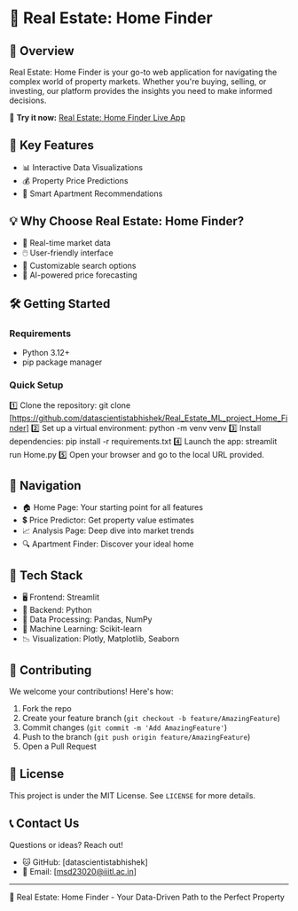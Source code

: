 # 🏡 Real Estate: Home Finder

## 🌟 Overview

Real Estate: Home Finder is your go-to web application for navigating the complex world of property markets. Whether you're buying, selling, or investing, our platform provides the insights you need to make informed decisions.

🔗 **Try it now:** [Real Estate: Home Finder Live App](https://realestate-77pitmweg9wflwvrgj62mm.streamlit.app/)

## 🚀 Key Features

- 📊 Interactive Data Visualizations
- 💰 Property Price Predictions
- 🏢 Smart Apartment Recommendations

## 💡 Why Choose Real Estate: Home Finder?

- 🔄 Real-time market data
- 🖱️ User-friendly interface
- 🎯 Customizable search options
- 🧠 AI-powered price forecasting

## 🛠️ Getting Started

### Requirements

- Python 3.12+
- pip package manager

### Quick Setup

1️⃣ Clone the repository:
git clone [https://github.com/datascientistabhishek/Real_Estate_ML_project_Home_Finder]
2️⃣ Set up a virtual environment:
python -m venv venv
3️⃣ Install dependencies:
pip install -r requirements.txt
4️⃣ Launch the app:
streamlit run Home.py
5️⃣ Open your browser and go to the local URL provided.

## 🧭 Navigation

- 🏠 Home Page: Your starting point for all features
- 💲 Price Predictor: Get property value estimates
- 📈 Analysis Page: Deep dive into market trends
- 🔍 Apartment Finder: Discover your ideal home

## 🔧 Tech Stack

- 🖥️ Frontend: Streamlit
- 🐍 Backend: Python
- 🧮 Data Processing: Pandas, NumPy
- 🤖 Machine Learning: Scikit-learn
- 📉 Visualization: Plotly, Matplotlib, Seaborn

## 🤝 Contributing

We welcome your contributions! Here's how:

1. Fork the repo
2. Create your feature branch (`git checkout -b feature/AmazingFeature`)
3. Commit changes (`git commit -m 'Add AmazingFeature'`)
4. Push to the branch (`git push origin feature/AmazingFeature`)
5. Open a Pull Request

## 📄 License

This project is under the MIT License. See `LICENSE` for more details.

## 📞 Contact Us

Questions or ideas? Reach out!

- 🐱 GitHub: [datascientistabhishek]
- 📧 Email: [msd23020@iiitl.ac.in]

---

🏡 Real Estate: Home Finder - Your Data-Driven Path to the Perfect Property
